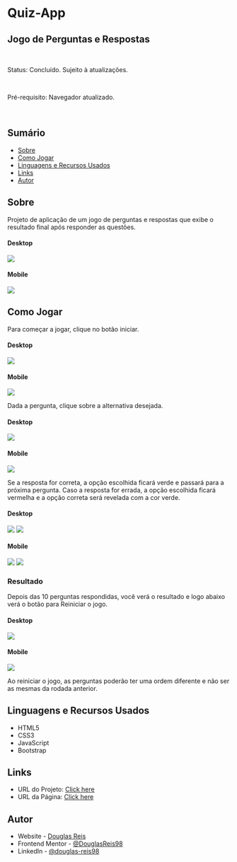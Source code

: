 # Quiz-App

## Jogo de Perguntas e Respostas

<br>

Status: Concluído. Sujeito à atualizações.

<br>

Pré-requisito: Navegador atualizado.

<br>

## Sumário

- [Sobre](#Sobre)
- [Como Jogar](#Como-jogar)
- [Linguagens e Recursos Usados](#Linguagens-e-Recursos-Usados)
- [Links](#Links)
- [Autor](#Autor)

## Sobre

Projeto de aplicação de um jogo de perguntas e respostas que exibe o resultado final após responder as questões.

#### Desktop<br>
![](./screenshots/screenshot-inicio-desktop.png)
#### Mobile<br>
![](./screenshots/screenshot-inicio-mobile.png)

## Como Jogar

<p>Para começar a jogar, clique no botão iniciar.</p>

#### Desktop<br>
![](./screenshots/screenshot-inicio-desktop.png)

#### Mobile<br>
![](./screenshots/screenshot-inicio-mobile.png)

<p>Dada a pergunta, clique sobre a alternativa desejada.</p>

#### Desktop<br>
![](./screenshots/screenshot-questao-desktop.png)

#### Mobile<br>
![](./screenshots/screenshot-questao-mobile.png)

<p>Se a resposta for correta, a opção escolhida ficará verde e passará para a próxima pergunta. Caso a resposta for errada, a opção escolhida ficará vermelha e a opção correta será revelada com a cor verde.</p>

#### Desktop<br>
![](./screenshots/screenshot-certo-desktop.png)
![](./screenshots/screenshot-errado-desktop.png)

#### Mobile<br>
![](./screenshots/screenshot-certo-mobile.png)
![](./screenshots/screenshot-errado-mobile.png)

### Resultado

<p>Depois das 10 perguntas respondidas, você verá o resultado e logo abaixo verá o botão para Reiniciar o jogo.</p>

#### Desktop<br>
![](./screenshots/screenshot-resultado-desktop.png)

#### Mobile<br>
![](./screenshots/screenshot-resultado-mobile.png)

<p>Ao reiniciar o jogo, as perguntas poderão ter uma ordem diferente e não ser as mesmas da rodada anterior.</p>


## Linguagens e Recursos Usados
- HTML5
- CSS3
- JavaScript
- Bootstrap


## Links

- URL do Projeto: [Click here](https://github.com/DouglasReis98/Quiz-App)
- URL da Página: [Click here](https://douglasreis98.github.io/quiz-app/)

## Autor
- Website - [Douglas Reis](https://douglasreis.vercel.app)
- Frontend Mentor - [@DouglasReis98](https://www.frontendmentor.io/profile/DouglasReis98)
- LinkedIn - [@douglas-reis98](https://www.linkedin.com/in/douglas-reis98/)
